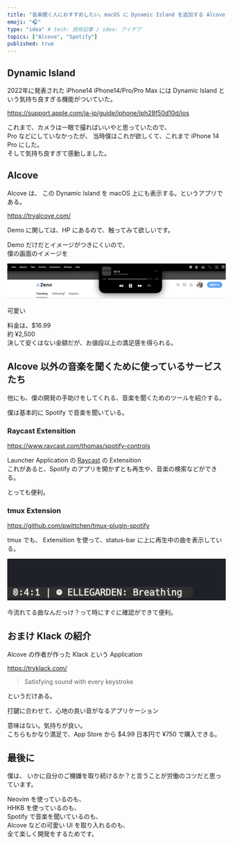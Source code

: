 ```yaml
---
title: "音楽聞く人におすすめしたい。macOS に Dynamic Island を追加する Alcove が気持ち良すぎる"
emoji: "🎧"
type: "idea" # tech: 技術記事 / idea: アイデア
topics: ["Alcove", "Spotify"]
published: true
---
```


## Dynamic Island

2022年に発表された iPhone14
iPhone14/Pro/Pro Max には Dynamic Island という気持ち良すぎる機能がついていた。

https://support.apple.com/ja-jp/guide/iphone/iph28f50d10d/ios

これまで、カメラは一眼で撮ればいいやと思っていたので、  
Pro などにしていなかったが、
当時僕はこれが欲しくて、これまで iPhone 14 Pro にした。  
そして気持ち良すぎて感動しました。

## Alcove

Alcove は、
この Dynamic Island を macOS 上にも表示する。というアプリである。

https://tryalcove.com/

Demo に関しては、HP にあるので、触ってみて欲しいです。

Demo だけだとイメージがつきにくいので、  
僕の画面のイメージを

![sample](/images/macos-dynamic-island-alcove/sample.png)

可愛い

料金は、$16.99  
約 ¥2,500  
決して安くはない金額だが、お値段以上の満足感を得られる。

## Alcove 以外の音楽を聞くために使っているサービスたち

他にも、僕の開発の手助けをしてくれる、音楽を聞くためのツールを紹介する。  

僕は基本的に Spotify で音楽を聞いている。

### Raycast Extensition

https://www.raycast.com/thomas/spotify-controls

Launcher Application の [Raycast](https://www.raycast.com/) の Extensition  
これがあると、Spotify のアプリを開かずとも再生や、音楽の検索などができる。  

とっても便利。

### tmux Extension

https://github.com/pwittchen/tmux-plugin-spotify

tmux でも、 Extensition を使って、status-bar に上に再生中の曲を表示している。

![sample](/images/macos-dynamic-island-alcove/tmux.png)

今流れてる曲なんだっけ？って時にすぐに確認ができて便利。

## おまけ Klack の紹介
Alcove の作者が作った Klack という Application

https://tryklack.com/

> Satisfying sound with every keystroke

というだけある。  

打鍵に合わせて、心地の良い音がなるアプリケーション  

意味はない。気持ちが良い。  
こちらもかなり満足で、App Store から $4.99
日本円で ¥750 で購入できる。

## 最後に

僕は、
いかに自分のご機嫌を取り続けるか？と言うことが労働のコツだと思っています。  

Neovim を使っているのも、   
HHKB を使っているのも、   
Spotify で音楽を聞いているのも、  
Alcove などの可愛い UI を取り入れるのも、  
全て楽しく開発をするためです。
